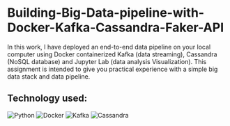 # Building-Big-Data-pipeline-with-Docker-Kafka-Cassandra-Faker-API
In this work, I have deployed an end-to-end data pipeline on your local computer using 
Docker containerized Kafka (data streaming), Cassandra (NoSQL database) and Jupyter Lab 
(data analysis Visualization). This assignment is intended to give you practical experience with 
a simple big data stack and data pipeline.  

## Technology used: 
![Python](https://img.shields.io/badge/-Python-black?style=flat-square&logo=Python)
![Docker](https://img.shields.io/badge/-Docker-black?style=flat-square&logo=docker)
![Kafka](https://img.shields.io/badge/-Kafka-blue?style=flat-square&logo=Kafka)
![Cassandra](https://img.shields.io/badge/-Cassandra-white?style=flat-square&logo=cassandra)


 
